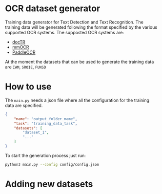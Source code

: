 # OCR dataset generator
Training data generator for Text Detection and Text Recognition. The training data will be generated following the format specified by the various supported OCR systems. The supposted OCR systems are:
- [docTR](https://github.com/mindee/doctr)
- [mmOCR](https://github.com/open-mmlab/mmocr)
- [PaddleOCR](https://github.com/PaddlePaddle/PaddleOCR)

At the moment the datasets that can be used to generate the training data are `IAM`, `SROIE`, `FUNSD`
# How to use
The `main.py` needs a json file where all the configuration for the training data are specified.
```json
{
    "name": "output_folder_name",
    "task": "training_data_task",
    "datasets": [
        "dataset_1",
        "..."
    ]
}
```
To start the generation process just run:
```bash
python3 main.py --config config/config.json
```
# Adding new datasets